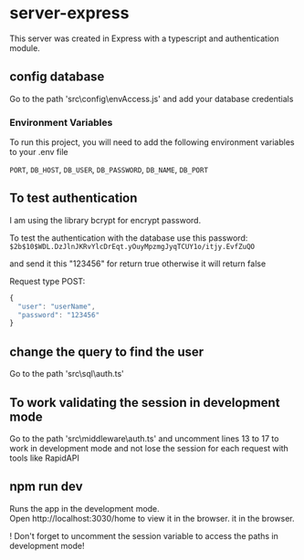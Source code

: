 # server-express

This server was created in Express with a typescript and authentication module.

## config database

Go to the path 'src\config\envAccess.js' and add your database credentials

### Environment Variables

To run this project, you will need to add the following environment variables to your .env file

`PORT`,
`DB_HOST`,
`DB_USER`,
`DB_PASSWORD`,
`DB_NAME`,
`DB_PORT`

## To test authentication

I am using the library bcrypt for encrypt password.

To test the authentication with the database use this password:
`$2b$10$WDL.DzJlnJKRvYlcDrEqt.yOuyMpzmgJyqTCUY1o/itjy.EvfZuQO`

and send it this "123456" for return true otherwise it will return false

Request type POST:

```javascript
{
  "user": "userName",
  "password": "123456"
}
```

## change the query to find the user

Go to the path 'src\sql\auth.ts'

## To work validating the session in development mode

Go to the path 'src\middleware\auth.ts' and uncomment lines 13 to 17 to work in development mode and not lose the session for each request with tools like RapidAPI

## npm run dev

Runs the app in the development mode.\
Open http://localhost:3030/home to view it in the browser.
it in the browser.

! Don't forget to uncomment the session variable to access the paths in development mode!
